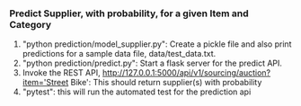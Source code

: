 ### Predict Supplier, with probability, for a given Item and Category
1. "python prediction/model_supplier.py": Create a pickle file and also print predictions for a sample data file,  data/test_data.txt.
2. "python prediction/predict.py": Start a flask server for the predict API. 
3. Invoke the REST API, http://127.0.0.1:5000/api/v1/sourcing/auction?item='Street Bike': This should return supplier(s) with probability
4. "pytest": this will run the automated test for the prediction api
